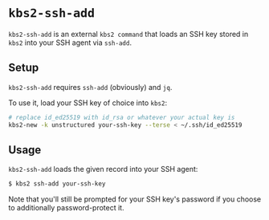 `kbs2-ssh-add`
===========

`kbs2-ssh-add` is an external `kbs2 command` that loads an SSH key stored in `kbs2`
into your SSH agent via `ssh-add`.

## Setup

`kbs2-ssh-add` requires `ssh-add` (obviously) and `jq`.

To use it, load your SSH key of choice into `kbs2`:

```bash
# replace id_ed25519 with id_rsa or whatever your actual key is
kbs2-new -k unstructured your-ssh-key --terse < ~/.ssh/id_ed25519
```

## Usage

`kbs2-ssh-add` loads the given record into your SSH agent:

```bash
$ kbs2 ssh-add your-ssh-key
```

Note that you'll still be prompted for your SSH key's password if you choose to additionally
password-protect it.
